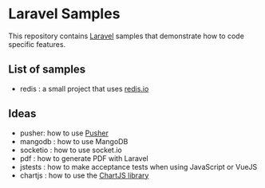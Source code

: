 # Laravel Samples

This repository contains [Laravel](https://www.laravel.com) samples that demonstrate how to code specific features.


## List of samples

- redis : a small project that uses [redis.io](http://redis.io)


## Ideas

- pusher: how to use [Pusher](https://pusher.com)
- mangodb : how to use MangoDB
- socketio : how to use socket.io
- pdf : how to generate PDF with Laravel
- jstests : how to make acceptance tests when using JavaScript or VueJS
- chartjs : how to use the [ChartJS library](http://www.chartjs.org)
